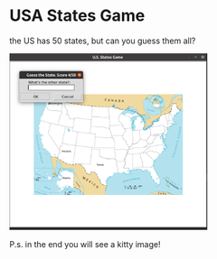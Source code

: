 # USA States Game
the US has 50 states, but can you guess them all?


<img src="https://github.com/AlinaDbeep/USA-States-game/blob/main/ScreenshotStates.png?raw=true" width="350"/>

P.s. in the end you will see a kitty image!
